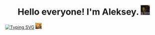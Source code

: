 <h1 align="center">Hello everyone! I'm Aleksey.
<img src="https://github.com/VolcharaMastering/VolcharaMastering/blob/main/gifs/1UEW.gif" height="32"/></h1>
<a href="https://git.io/typing-svg"><img src="https://readme-typing-svg.herokuapp.com?font=Fira+Code&pause=1000&width=435&lines=Engineer%2C+EMBEDDED-programmer%2C+junior+front+end+programmer" alt="Typing SVG" /></a>
<img src="https://github.com/VolcharaMastering/VolcharaMastering/blob/main/gifs/2GU.gif" height="20"/>
<!--
**VolcharaMastering/VolcharaMastering** is a ✨ _special_ ✨ repository because its `README.md` (this file) appears on your GitHub profile.

Here are some ideas to get you started:

- 🔭 I’m currently working on ...
- 🌱 I’m currently learning ...
- 👯 I’m looking to collaborate on ...
- 🤔 I’m looking for help with ...
- 💬 Ask me about ...
- 📫 How to reach me: ...
- 😄 Pronouns: ...
- ⚡ Fun fact: ...
-->
